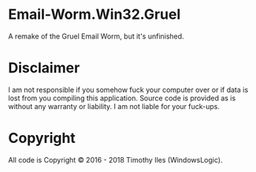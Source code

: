 # Email-Worm.Win32.Gruel
A remake of the Gruel Email Worm, but it's unfinished.

# Disclaimer
I am not responsible if you somehow fuck your computer over or if data is lost from you compiling this application. Source code is provided as is without any warranty or liability. I am not liable for your fuck-ups.

# Copyright
All code is Copyright © 2016 - 2018 Timothy Iles (WindowsLogic).
